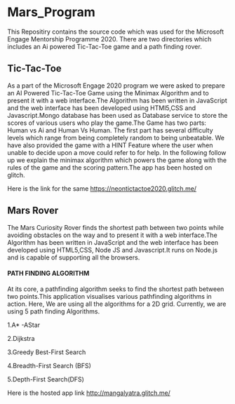# Mars_Program
This Repositiry contains the source code which was used for the Microsoft Engage Mentorship Programme 2020.
There are two directories which includes an Ai powered Tic-Tac-Toe game and a path finding rover.
## Tic-Tac-Toe
 As a part of the Microsoft Engage 2020 program we were asked to prepare an AI Powered Tic-Tac-Toe Game using the Minimax Algorithm and to present it with a web interface.The Algorithm has been written in JavaScript and the web interface has been developed using HTMl5,CSS and Javascript.Mongo database has been used as Database service to store the scores of various users who play the game.The Game has two parts: Human vs Ai and Human Vs Human. The first part has several difficulty levels which range from being completely random to being unbeatable. We have also provided the game with a HINT Feature where the user when unable to decide upon a move could refer to for help. In the following follow up we explain the minimax algorithm which powers the game along with the rules of the game and the scoring pattern.The app has been hosted on glitch.
 
 Here is the link for the same https://neontictactoe2020.glitch.me/

 ## Mars Rover
  The Mars Curiosity Rover finds the shortest path between two points while avoiding obstacles on the way and to present it with a web interface.The Algorithm has been written in JavaScript and the web interface has been developed using HTML5,CSS, Node JS and Javascript.It runs on Node.js and is capable of supporting all the browsers.

#### PATH FINDING ALGORITHM

At its core, a pathfinding algorithm seeks to find the shortest path between two points.This application visualises various pathfinding algorithms in action.
Here, We are using all the algorithms for a 2D grid.
Currently, we are using 5 path finding Algorithms. 

1.A* -AStar 

2.Dijkstra 

3.Greedy Best-First Search

4.Breadth-First Search (BFS)

5.Depth-First Search(DFS)

Here is the hosted app link http://mangalyatra.glitch.me/